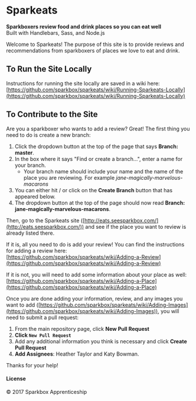 # Sparkeats
**Sparkboxers review food and drink places so you can eat well**  
Built with Handlebars, Sass, and Node.js

Welcome to Sparkeats! The purpose of this site is to provide reviews and recommendations from sparkboxers of places we love to eat and drink.

## To Run the Site Locally
Instructions for running the site locally are saved in a wiki here: [https://github.com/sparkbox/sparkeats/wiki/Running-Sparkeats-Locally](https://github.com/sparkbox/sparkeats/wiki/Running-Sparkeats-Locally)

## To Contribute to the Site
Are you a sparkboxer who wants to add a review? Great! The first thing you need to do is create a new branch:
1. Click the dropdown button at the top of the page that says **Branch: master**.
2. In the box where it says "Find or create a branch...", enter a name for your branch.
    * Your branch name should include your name and the name of the place you are reviewing. For example *jane-magically-marvelous-macarons*
3. You can either hit <enter>/<return> or click on the **Create Branch** button that has appeared below.
4. The dropdown button at the top of the page should now read **Branch: jane-magically-marvelous-macarons**.

Then, go to the Sparkeats site ([http://eats.seesparkbox.com/](http://eats.seesparkbox.com/)) and see if the place you want to review is already listed there.

If it is, all you need to do is add your review! You can find the instructions for adding a review here: [https://github.com/sparkbox/sparkeats/wiki/Adding-a-Review](https://github.com/sparkbox/sparkeats/wiki/Adding-a-Review)

If it is not, you will need to add some information about your place as well: [https://github.com/sparkbox/sparkeats/wiki/Adding-a-Place](https://github.com/sparkbox/sparkeats/wiki/Adding-a-Place)

Once you are done adding your information, review, and any images you want to add ([https://github.com/sparkbox/sparkeats/wiki/Adding-Images](https://github.com/sparkbox/sparkeats/wiki/Adding-Images)), you will need to submit a pull request:
1. From the main repository page, click **New Pull Request**
2. **Click `New Pull Request`**
3. Add any additional information you think is necessary and click **Create Pull Request**
5. **Add Assignees**: Heather Taylor and Katy Bowman.

Thanks for your help!

#### License
&copy; 2017 Sparkbox Apprenticeship

